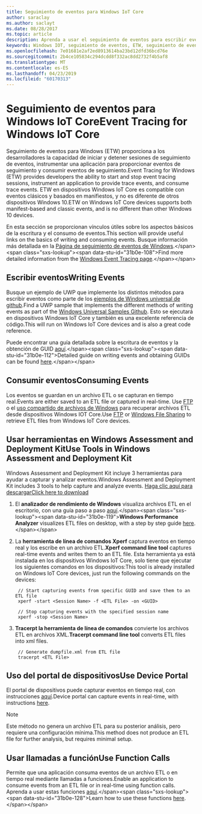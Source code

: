 ```yaml
---
title: Seguimiento de eventos para Windows IoT Core
author: saraclay
ms.author: saclayt
ms.date: 08/28/2017
ms.topic: article
description: Aprenda a usar el seguimiento de eventos para escribir eventos y consumir eventos para Windows IoT Core.
keywords: Windows IOT, seguimiento de eventos, ETW, seguimiento de eventos para Windows, dispositivos
ms.openlocfilehash: 7e01681e2af2ed8913614ba23bd12dfd36bcd76e
ms.sourcegitcommit: 2b4ce105834c294dcdd8f332ac8dd2732f4b5af8
ms.translationtype: MT
ms.contentlocale: es-ES
ms.lasthandoff: 04/23/2019
ms.locfileid: "60170313"
---
```

# <a name="event-tracing-for-windows-iot-core"></a><span data-ttu-id="31b0e-104">Seguimiento de eventos para Windows IoT Core</span><span class="sxs-lookup"><span data-stu-id="31b0e-104">Event Tracing for Windows IoT Core</span></span>

<span data-ttu-id="31b0e-105">Seguimiento de eventos para Windows (ETW) proporciona a los desarrolladores la capacidad de iniciar y detener sesiones de seguimiento de eventos, instrumentar una aplicación para proporcionar eventos de seguimiento y consumir eventos de seguimiento.</span><span class="sxs-lookup"><span data-stu-id="31b0e-105">Event Tracing for Windows (ETW) provides developers the ability to start and stop event tracing sessions, instrument an application to provide trace events, and consume trace events.</span></span>
<span data-ttu-id="31b0e-106">ETW en dispositivos Windows IoT Core es compatible con eventos clásicos y basados en manifiestos, y no es diferente de otros dispositivos Windows 10.</span><span class="sxs-lookup"><span data-stu-id="31b0e-106">ETW on Windows IoT Core devices supports both manifest-based and classic events, and is no different than other Windows 10 devices.</span></span>

<span data-ttu-id="31b0e-107">En esta sección se proporcionan vínculos útiles sobre los aspectos básicos de la escritura y el consumo de eventos.</span><span class="sxs-lookup"><span data-stu-id="31b0e-107">This section will provide useful links on the basics of writing and consuming events.</span></span> <span data-ttu-id="31b0e-108">Busque información más detallada en la [Página de seguimiento de eventos de Windows](https://msdn.microsoft.com/library/windows/desktop/bb968803(v=vs.85).aspx).</span><span class="sxs-lookup"><span data-stu-id="31b0e-108">Find more detailed information from the [Windows Event Tracing page](https://msdn.microsoft.com/library/windows/desktop/bb968803(v=vs.85).aspx).</span></span>

## <a name="writing-events"></a><span data-ttu-id="31b0e-109">Escribir eventos</span><span class="sxs-lookup"><span data-stu-id="31b0e-109">Writing Events</span></span>

<span data-ttu-id="31b0e-110">Busque un ejemplo de UWP que implemente los distintos métodos para escribir eventos como parte de los [ejemplos de Windows universal de github](https://github.com/Microsoft/Windows-universal-samples/tree/master/Samples/Logging).</span><span class="sxs-lookup"><span data-stu-id="31b0e-110">Find a UWP sample that implements the different methods of writing events as part of the [Windows Universal Samples Github](https://github.com/Microsoft/Windows-universal-samples/tree/master/Samples/Logging).</span></span>
<span data-ttu-id="31b0e-111">Esto se ejecutará en dispositivos Windows IoT Core y también es una excelente referencia de código.</span><span class="sxs-lookup"><span data-stu-id="31b0e-111">This will run on Windows IoT Core devices and is also a great code reference.</span></span>

<span data-ttu-id="31b0e-112">Puede encontrar una guía detallada sobre la escritura de eventos y la obtención de GUID [aquí](https://msdn.microsoft.com/library/windows/desktop/aa364161(v=vs.85).aspx).</span><span class="sxs-lookup"><span data-stu-id="31b0e-112">Detailed guide on writing events and obtaining GUIDs can be found [here](https://msdn.microsoft.com/library/windows/desktop/aa364161(v=vs.85).aspx).</span></span>

## <a name="consuming-events"></a><span data-ttu-id="31b0e-113">Consumir eventos</span><span class="sxs-lookup"><span data-stu-id="31b0e-113">Consuming Events</span></span>

<span data-ttu-id="31b0e-114">Los eventos se guardan en un archivo ETL o se capturan en tiempo real.</span><span class="sxs-lookup"><span data-stu-id="31b0e-114">Events are either saved to an ETL file or captured in real-time.</span></span>
<span data-ttu-id="31b0e-115">Use [FTP](../connect-your-device/FTP.md) o el [uso compartido de archivos de Windows](../manage-your-device/WindowsFileSharing.md) para recuperar archivos ETL desde dispositivos Windows IOT Core.</span><span class="sxs-lookup"><span data-stu-id="31b0e-115">Use [FTP](../connect-your-device/FTP.md) or [Windows File Sharing](../manage-your-device/WindowsFileSharing.md) to retrieve ETL files from Windows IoT Core devices.</span></span>

## <a name="use-tools-in-windows-assessment-and-deployment-kit"></a><span data-ttu-id="31b0e-116">Usar herramientas en Windows Assessment and Deployment Kit</span><span class="sxs-lookup"><span data-stu-id="31b0e-116">Use Tools in Windows Assessment and Deployment Kit</span></span>

<span data-ttu-id="31b0e-117">Windows Assessment and Deployment Kit incluye 3 herramientas para ayudar a capturar y analizar eventos.</span><span class="sxs-lookup"><span data-stu-id="31b0e-117">Windows Assessment and Deployment Kit includes 3 tools to help capture and analyze events.</span></span> [<span data-ttu-id="31b0e-118">Haga clic aquí para descargar</span><span class="sxs-lookup"><span data-stu-id="31b0e-118">Click here to download</span></span>](http://go.microsoft.com/fwlink/p/?LinkId=526740)


1. <span data-ttu-id="31b0e-119">El **analizador de rendimiento de Windows** visualiza archivos ETL en el escritorio, con una guía paso a paso [aquí](https://msdn.microsoft.com/library/windows/hardware/dn927319(v=vs.85).aspx).</span><span class="sxs-lookup"><span data-stu-id="31b0e-119">**Windows Performance Analyzer** visualizes ETL files on desktop, with a step by step guide [here](https://msdn.microsoft.com/library/windows/hardware/dn927319(v=vs.85).aspx).</span></span>

2. <span data-ttu-id="31b0e-120">La **herramienta de línea de comandos Xperf** captura eventos en tiempo real y los escribe en un archivo ETL.</span><span class="sxs-lookup"><span data-stu-id="31b0e-120">**Xperf command line tool** captures real-time events and writes them to an ETL file.</span></span> <span data-ttu-id="31b0e-121">Esta herramienta ya está instalada en los dispositivos Windows IoT Core, solo tiene que ejecutar los siguientes comandos en los dispositivos:</span><span class="sxs-lookup"><span data-stu-id="31b0e-121">This tool is already installed on Windows IoT Core devices, just run the following commands on the devices:</span></span>

        // Start capturing events from specific GUID and save them to an ETL file
        xperf -start <Session Name> -f <ETL File> -on <GUID>

        // Stop capturing events with the specified session name
        xperf -stop <Session Name>


3. <span data-ttu-id="31b0e-122">**Tracerpt la herramienta de línea de comandos** convierte los archivos ETL en archivos XML.</span><span class="sxs-lookup"><span data-stu-id="31b0e-122">**Tracerpt command line tool** converts ETL files into xml files.</span></span>

        // Generate dumpfile.xml from ETL file
        tracerpt <ETL File>


## <a name="use-device-portal"></a><span data-ttu-id="31b0e-123">Uso del portal de dispositivos</span><span class="sxs-lookup"><span data-stu-id="31b0e-123">Use Device Portal</span></span>

<span data-ttu-id="31b0e-124">El portal de dispositivos puede capturar eventos en tiempo real, con instrucciones [aquí](https://msdn.microsoft.com/windows/uwp/debug-test-perf/device-portal).</span><span class="sxs-lookup"><span data-stu-id="31b0e-124">Device portal can capture events in real-time, with instructions [here](https://msdn.microsoft.com/windows/uwp/debug-test-perf/device-portal).</span></span>

> [!NOTE]
> <span data-ttu-id="31b0e-125">Este método no genera un archivo ETL para su posterior análisis, pero requiere una configuración mínima.</span><span class="sxs-lookup"><span data-stu-id="31b0e-125">This method does not produce an ETL file for further analysis, but requires minimal setup.</span></span>

## <a name="use-function-calls"></a><span data-ttu-id="31b0e-126">Usar llamadas a función</span><span class="sxs-lookup"><span data-stu-id="31b0e-126">Use Function Calls</span></span>

<span data-ttu-id="31b0e-127">Permite que una aplicación consuma eventos de un archivo ETL o en tiempo real mediante llamadas a funciones.</span><span class="sxs-lookup"><span data-stu-id="31b0e-127">Enable an application to consume events from an ETL file or in real-time using function calls.</span></span>
<span data-ttu-id="31b0e-128">Aprenda a usar estas funciones [aquí](https://msdn.microsoft.com/library/windows/desktop/aa363692(v=vs.85).aspx).</span><span class="sxs-lookup"><span data-stu-id="31b0e-128">Learn how to use these functions [here](https://msdn.microsoft.com/library/windows/desktop/aa363692(v=vs.85).aspx).</span></span>
